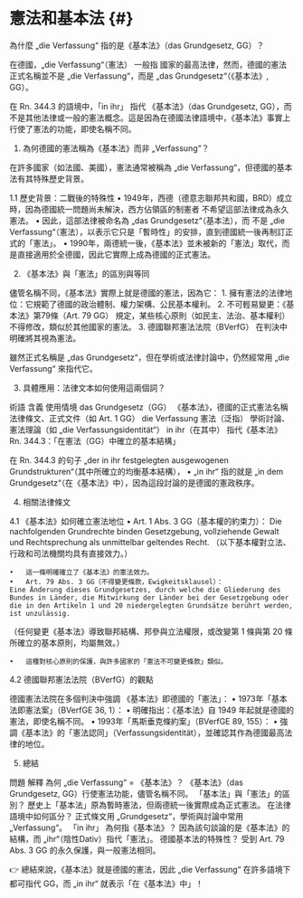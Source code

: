 # 憲法和基本法 {#}

為什麼 „die Verfassung“ 指的是《基本法》（das Grundgesetz, GG）？

在德國，„die Verfassung“（憲法） 一般指 國家的最高法律，然而，德國的憲法正式名稱並不是 „die Verfassung“，而是 „das Grundgesetz“（《基本法》, GG）。

在 Rn. 344.3 的語境中，「in ihr」 指代 《基本法》（das Grundgesetz, GG），而不是其他法律或一般的憲法概念。這是因為在德國法律語境中，《基本法》事實上行使了憲法的功能，即使名稱不同。

1. 為何德國的憲法稱為《基本法》而非 „Verfassung“？

在許多國家（如法國、美國），憲法通常被稱為 „die Verfassung“，但德國的基本法有其特殊歷史背景。

1.1 歷史背景：二戰後的特殊性
	•	1949年，西德（德意志聯邦共和國，BRD）成立時，因為德國統一問題尚未解決，西方佔領區的制憲者 不希望這部法律成為永久憲法。
	•	因此，這部法律被命名為 „das Grundgesetz“（基本法），而 不是 „die Verfassung“（憲法），以表示它只是「暫時性」的安排，直到德國統一後再制訂正式的「憲法」。
	•	1990年，兩德統一後，《基本法》並未被新的「憲法」取代，而是直接適用於全德國，因此它實際上成為德國的正式憲法。

2. 《基本法》與「憲法」的區別與等同

儘管名稱不同，《基本法》實際上就是德國的憲法，因為它：
	1.	擁有憲法的法律地位：它規範了德國的政治體制、權力架構、公民基本權利。
	2.	不可輕易變更：《基本法》第79條（Art. 79 GG） 規定，某些核心原則（如民主、法治、基本權利）不得修改，類似於其他國家的憲法。
	3.	德國聯邦憲法法院（BVerfG） 在判決中明確將其視為憲法。

雖然正式名稱是 „das Grundgesetz“，但在學術或法律討論中，仍然經常用 „die Verfassung“ 來指代它。

3. 具體應用：法律文本如何使用這兩個詞？

術語	含義	使用情境
das Grundgesetz（GG）	《基本法》，德國的正式憲法名稱	法律條文、正式文件（如 Art. 1 GG）
die Verfassung	憲法（泛指）	學術討論、憲法理論（如 „die Verfassungsidentität“）
in ihr（在其中）	指代《基本法》	Rn. 344.3：「在憲法（GG）中確立的基本結構」

在 Rn. 344.3 的句子 „der in ihr festgelegten ausgewogenen Grundstrukturen“（其中所確立的均衡基本結構），
	•	„in ihr“ 指的就是 „in dem Grundgesetz“（在《基本法》中），因為這段討論的是德國的憲政秩序。

4. 相關法律條文

4.1 《基本法》如何確立憲法地位
	•	Art. 1 Abs. 3 GG（基本權的約束力）：
	Die nachfolgenden Grundrechte binden Gesetzgebung, vollziehende Gewalt und Rechtsprechung als unmittelbar geltendes Recht.
（以下基本權對立法、行政和司法機關均具有直接效力。）

	•	這一條明確確立了《基本法》的憲法效力。
	•	Art. 79 Abs. 3 GG（不得變更條款，Ewigkeitsklausel）：
	Eine Änderung dieses Grundgesetzes, durch welche die Gliederung des Bundes in Länder, die Mitwirkung der Länder bei der Gesetzgebung oder die in den Artikeln 1 und 20 niedergelegten Grundsätze berührt werden, ist unzulässig.
（任何變更《基本法》導致聯邦結構、邦參與立法權限，或改變第 1 條與第 20 條所確立的基本原則，均屬無效。）

	•	這種對核心原則的保護，與許多國家的「憲法不可變更條款」類似。

4.2 德國聯邦憲法法院（BVerfG）的觀點

德國憲法法院在多個判決中強調 《基本法》即德國的「憲法」：
	•	1973年「基本法即憲法案」（BVerfGE 36, 1）：
	•	明確指出：《基本法》自 1949 年起就是德國的憲法，即使名稱不同。
	•	1993年「馬斯垂克條約案」（BVerfGE 89, 155）：
	•	強調《基本法》的「憲法認同」（Verfassungsidentität），並確認其作為德國最高法律的地位。

5. 總結

問題	解釋
為何 „die Verfassung“ = 《基本法》？	《基本法》（das Grundgesetz, GG）行使憲法功能，儘管名稱不同。
「基本法」與「憲法」的區別？	歷史上「基本法」原為暫時憲法，但兩德統一後實際成為正式憲法。
在法律語境中如何區分？	正式條文用 „Grundgesetz“，學術與討論中常用 „Verfassung“。
「in ihr」 為何指《基本法》？	因為該句談論的是《基本法》的結構，而 „ihr“（陰性Dativ）指代「憲法」。
德國基本法的特殊性？	受到 Art. 79 Abs. 3 GG 的永久保護，與一般憲法相同。

👉 總結來說，《基本法》就是德國的憲法，因此 „die Verfassung“ 在許多語境下都可指代 GG，而 „in ihr“ 就表示「在《基本法》中」！
